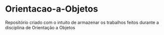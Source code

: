 # Orientacao-a-Objetos
Repositório criado com o intuito de armazenar os trabalhos feitos durante a disciplina de Orientação a Objetos
